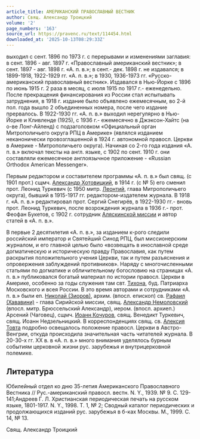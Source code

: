 ```yaml
---
article_title: АМЕРИКАНСКИЙ ПРАВОСЛАВНЫЙ ВЕСТНИК
author: Свящ. Александр Троицкий
volume: '2'
page_numbers: '163'
source_url: https://pravenc.ru/text/114454.html
downloaded_at: '2025-10-13T08:29:33Z'
---
```


выходил с сент. 1896 по 1973 г. с перерывами и изменениями заглавия: в сент. 1896 - авг. 1897 г. «Православный американский вестник»; в сент. 1897 - авг. 1898 г. «А. п. в.»; в сент.- дек. 1898 г. не издавался; в 1899-1918, 1922-1929 гг. «А. п. в.»; в 1930, 1936-1973 гг. «Русско-американский православный вестник». Издавался в Нью-Йорке с 1896 по июнь 1915 г. 2 раза в месяц, с июля 1915 по 1917 г.- еженедельно. После прекращения финансирования из России стал испытывать затруднения, в 1918 г. издание было объявлено ежемесячным, во 2-й пол. года вышло 2 объединенных номера, после чего издание прервалось. В 1922-1930 гг. «А. п. в.» выходил нерегулярно в Нью-Йорке и Кливленде (1925), с 1936 г.- ежемесячно в Джэксон-Хайтс (на о-ве Лонг-Айленд) с подзаголовком «Официальный орган Митрополичьего округа РПЦ в Америке» (являлся изданием неканонически провозглашенной в 1924 г. автономной правосл. Церкви в Америке - Митрополичьего округа). Начиная со 2-го года издания «А. п. в.» включал тексты на англ. языке, с 1902 по сент. 1910 г. они составляли ежемесячное англоязычное приложение - «Russian Orthodox American Messenger».

Первым редактором и составителем программы «А. п. в.» был свящ. (с 1901 прот.) сщмч. [Александр Хотовицкий](https://pravenc.ru/text/Александр.html), в 1914 г. (с № 5) его сменил прот. Леонид Туркевич (с 1950 митр. [Леонтий](https://pravenc.ru/text/Леонтий.html), глава Митрополичьего округа), бывший в 1915-1917 гг. редактором-издателем журнала. В 1918 г. «А. п. в.» редактировал прот. Сергий Снегирёв, в 1922-1930 гг.- вновь прот. Леонид Туркевич, после возрождения журнала в 1936 г.- прот. Феофан Букетов, с 1902 г. сотрудник [Аляскинской миссии](<https://pravenc.ru/text/Аляскинской миссии.html>) и автор статей в «А. п. в.».

В первые 2 десятилетия «А. п. в.», за изданием к-рого следили российский император и Святейший Синод РПЦ, был миссионерским журналом, и его главной целью было «возвещать в инославной среде догматическую и историческую правду Православия, как путем раскрытия положительного учения Церкви, так и путем разъяснения и опровержения заблуждений противников». Наряду с многочисленными статьями по догматике и обличительному богословию на страницах «А. п. в.» публиковался богатый материал по истории правосл. Церкви в Америке, особенно за годы служения там свт. [Тихона](https://pravenc.ru/text/Тихон.html), буд. Патриарха Московского и всея России. В это время авторами и сотрудниками «А. п. в.» были еп. [Николай (Зиоров)](<https://pravenc.ru/text/Николай (Зиоров).html>), архим. (впосл. епископ) св. [Рафаил (Хававини)](<https://pravenc.ru/text/Рафаил (Хававини).html>) - глава Сирийской миссии, свящ. [Александр Немоловский](<https://pravenc.ru/text/Александр Немоловский.html>) (впосл. митр. Брюссельский Александр), иером. (впосл. архиеп.) Арсений (Чаговец), сщмч. [Иоанн Кочуров](<https://pravenc.ru/text/Иоанн Кочуров.html>), свящ. Венедикт Туркевич, свящ. Иоанн Недзельницкий. В корреспонденциях свящ. св. [Алексия Товта](<https://pravenc.ru/text/Алексия Товта.html>) подробно освещалось положение правосл. Церкви в Австро-Венгрии, откуда происходила значительная часть читателей журнала. В 20-30-х гг. XX в. в «А. п. в.» много внимания уделялось бурным событиям церковной жизни рус. зарубежья и внутрицерковной полемике.

## Литература

Юбилейный отдел ко дню 35-летия Американского Православного Вестника // Рус.-американский правосл. вестн. N. Y., 1939. № 9. С. 129-141;Андреев Г. Л. Христианская периодическая печать на русском языке, 1801-1917. N. Y., 1998. Т. 1, № 2; Сводный каталог периодических и продолжающихся изданий рус. зарубежья в б-ках Москвы. М., 1999. С. 14, № 13.

Свящ. Александр Троицкий
